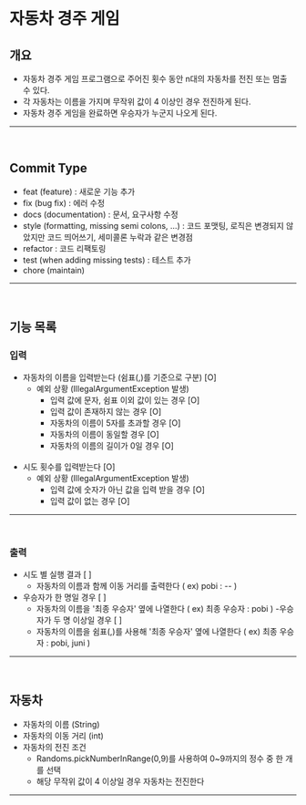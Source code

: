 # 자동차 경주 게임

## 개요
- 자동차 경주 게임 프로그램으로 주어진 횟수 동안 n대의 자동차를 전진 또는 멈출 수 있다.
- 각 자동차는 이름을 가지며 무작위 값이 4 이상인 경우 전진하게 된다.
- 자동차 경주 게임을 완료하면 우승자가 누군지 나오게 된다.
---
<br>

## Commit Type
- feat (feature) : 새로운 기능 추가
- fix (bug fix) : 에러 수정
- docs (documentation) : 문서, 요구사항 수정
- style (formatting, missing semi colons, …) : 코드 포맷팅, 로직은 변경되지 않았지만 코드 띄어쓰기, 세미콜론 누락과 같은 변경점
- refactor : 코드 리팩토링
- test (when adding missing tests) : 테스트 추가
- chore (maintain)
---
<br>

## 기능 목록

### 입력 
- 자동차의 이름을 입력받는다 (쉼표(,)를 기준으로 구분) [O]
  - 예외 상황 (IllegalArgumentException 발생)
    - 입력 값에 문자, 쉼표 이외 값이 있는 경우 [O]
    - 입력 값이 존재하지 않는 경우 [O]
    - 자동차의 이름이 5자를 초과할 경우 [O]
    - 자동차의 이름이 동일할 경우 [O]
    - 자동차의 이름의 길이가 0일 경우 [O]
<br><br>
- 시도 횟수를 입력받는다 [O]
  - 예외 상황 (IllegalArgumentException 발생)
    - 입력 값에 숫자가 아닌 값을 입력 받을 경우 [O]
    - 입력 값이 없는 경우 [O]
---
<br>

### 출력
- 시도 별 실행 결과 [ ]
  - 자동차의 이름과 함께 이동 거리를 출력한다 ( ex) pobi : -- )
- 우승자가 한 명일 경우 [ ]
  - 자동차의 이름을 '최종 우승자' 옆에 나열한다 ( ex) 최종 우승자 : pobi )
-우승자가 두 명 이상일 경우 [ ]
  - 자동차의 이름을 쉼표(,)를 사용해 '최종 우승자' 옆에 나열한다 ( ex) 최종 우승자 : pobi, juni )
---
<br>

## 자동차
- 자동차의 이름 (String)
- 자동차의 이동 거리 (int)
- 자동차의 전진 조건
  - Randoms.pickNumberInRange(0,9)를 사용하여 0~9까지의 정수 중 한 개를 선택
  - 해당 무작위 값이 4 이상일 경우 자동차는 전진한다
---
<br>